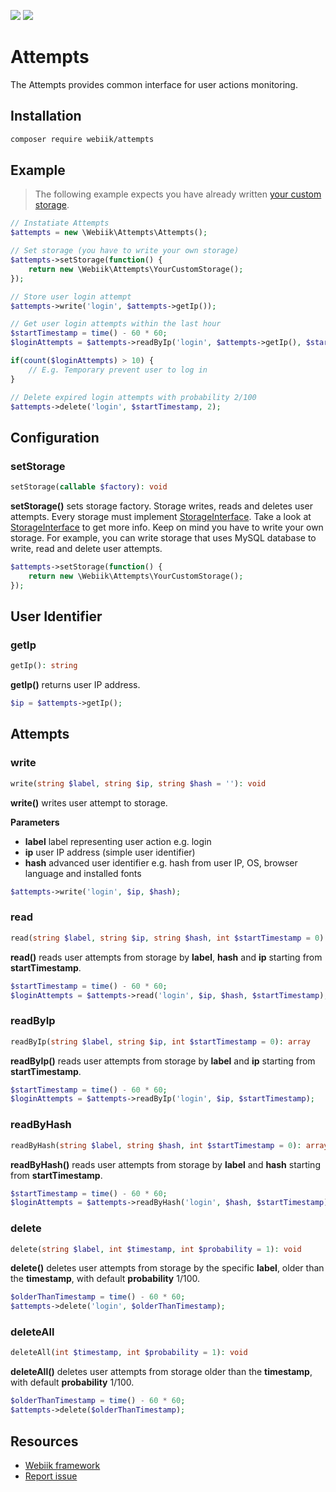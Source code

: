 <p align="left">
<img src="https://img.shields.io/packagist/l/webiik/webiik.svg"/>
<img src="https://img.shields.io/badge/dependencies-0-brightgreen.svg"/>
</p>

Attempts
========
The Attempts provides common interface for user actions monitoring.

Installation
------------
```bash
composer require webiik/attempts
```

Example
-------
> The following example expects you have already written [your custom storage](#setstorage).
```php
// Instatiate Attempts
$attempts = new \Webiik\Attempts\Attempts();

// Set storage (you have to write your own storage)
$attempts->setStorage(function() {
    return new \Webiik\Attempts\YourCustomStorage();
});

// Store user login attempt
$attempts->write('login', $attempts->getIp());

// Get user login attempts within the last hour
$startTimestamp = time() - 60 * 60;
$loginAttempts = $attempts->readByIp('login', $attempts->getIp(), $startTimestamp);

if(count($loginAttempts) > 10) {
    // E.g. Temporary prevent user to log in
}

// Delete expired login attempts with probability 2/100
$attempts->delete('login', $startTimestamp, 2);
```

Configuration
-------------
### setStorage
```php
setStorage(callable $factory): void
```
**setStorage()** sets storage factory. Storage writes, reads and deletes user attempts. Every storage must implement [StorageInterface](StorageInterface.php). Take a look at [StorageInterface](StorageInterface.php) to get more info. Keep on mind you have to write your own storage. For example, you can write storage that uses MySQL database to write, read and delete user attempts.
```php
$attempts->setStorage(function() {
    return new \Webiik\Attempts\YourCustomStorage();
});
```

User Identifier
---------------
### getIp
```php
getIp(): string
```
**getIp()** returns user IP address.
```php
$ip = $attempts->getIp();
```

Attempts
--------
### write
```php
write(string $label, string $ip, string $hash = ''): void
```
**write()** writes user attempt to storage.

**Parameters**
* **label** label representing user action e.g. login 
* **ip** user IP address (simple user identifier)
* **hash** advanced user identifier e.g. hash from user IP, OS, browser language and installed fonts 
```php
$attempts->write('login', $ip, $hash);
```

### read
```php
read(string $label, string $ip, string $hash, int $startTimestamp = 0): array
```
**read()** reads user attempts from storage by **label**, **hash** and **ip** starting from **startTimestamp**.
```php
$startTimestamp = time() - 60 * 60;
$loginAttempts = $attempts->read('login', $ip, $hash, $startTimestamp);
```

### readByIp
```php
readByIp(string $label, string $ip, int $startTimestamp = 0): array
```
**readByIp()** reads user attempts from storage by **label** and **ip** starting from **startTimestamp**.
```php
$startTimestamp = time() - 60 * 60;
$loginAttempts = $attempts->readByIp('login', $ip, $startTimestamp);
```

### readByHash
```php
readByHash(string $label, string $hash, int $startTimestamp = 0): array
```
**readByHash()** reads user attempts from storage by **label** and **hash** starting from **startTimestamp**.
```php
$startTimestamp = time() - 60 * 60;
$loginAttempts = $attempts->readByHash('login', $hash, $startTimestamp);
```

### delete
```php
delete(string $label, int $timestamp, int $probability = 1): void
```
**delete()** deletes user attempts from storage by the specific **label**, older than the **timestamp**, with default **probability** 1/100.
```php
$olderThanTimestamp = time() - 60 * 60;
$attempts->delete('login', $olderThanTimestamp);
```

### deleteAll
```php
deleteAll(int $timestamp, int $probability = 1): void
```
**deleteAll()** deletes user attempts from storage older than the **timestamp**, with default **probability** 1/100.
```php
$olderThanTimestamp = time() - 60 * 60;
$attempts->delete($olderThanTimestamp);
```

Resources
---------
* [Webiik framework][1]
* [Report issue][2]

[1]: https://github.com/webiik/webiik
[2]: https://github.com/webiik/components/issues